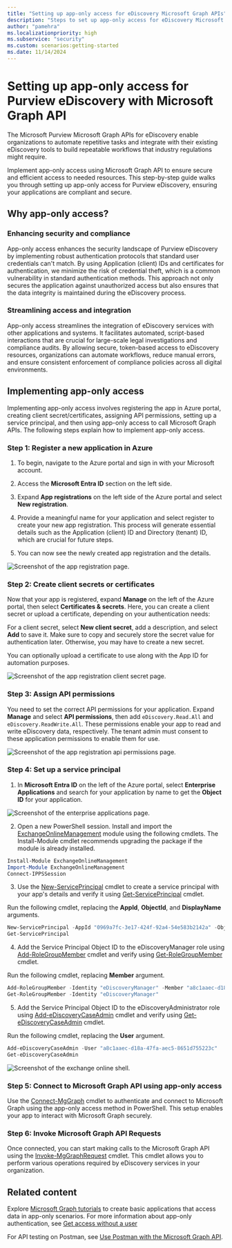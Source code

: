 ```yaml
---
title: "Setting up app-only access for eDiscovery Microsoft Graph APIs"
description: "Steps to set up app-only access for eDiscovery Microsoft Graph APIs."
author: "pamehra"
ms.localizationpriority: high
ms.subservice: "security"
ms.custom: scenarios:getting-started
ms.date: 11/14/2024
---
```


# Setting up app-only access for Purview eDiscovery with Microsoft Graph API

The Microsoft Purview Microsoft Graph APIs for eDiscovery enable organizations to automate repetitive tasks and integrate with their existing eDiscovery tools to build repeatable workflows that industry regulations might require.

Implement app-only access using Microsoft Graph API to ensure secure and efficient access to needed resources. This step-by-step guide walks you through setting up app-only access for Purview eDiscovery, ensuring your applications are compliant and secure.

## Why app-only access?

### Enhancing security and compliance

App-only access enhances the security landscape of Purview eDiscovery by implementing robust authentication protocols that standard user credentials can't match. By using Application (client) IDs and certificates for authentication, we minimize the risk of credential theft, which is a common vulnerability in standard authentication methods. This approach not only secures the application against unauthorized access but also ensures that the data integrity is maintained during the eDiscovery process.

### Streamlining access and integration

App-only access streamlines the integration of eDiscovery services with other applications and systems. It facilitates automated, script-based interactions that are crucial for large-scale legal investigations and compliance audits. By allowing secure, token-based access to eDiscovery resources, organizations can automate workflows, reduce manual errors, and ensure consistent enforcement of compliance policies across all digital environments.

## Implementing app-only access

Implementing app-only access involves registering the app in Azure portal, creating client secret/certificates, assigning API permissions, setting up a service principal, and then using app-only access to call Microsoft Graph APIs. The following steps explain how to implement app-only access.

### Step 1: Register a new application in Azure

1. To begin, navigate to the Azure portal and sign in with your Microsoft account.

2. Access the **Microsoft Entra ID** section on the left side.

3. Expand **App registrations** on the left side of the Azure portal and select **New registration**.

4. Provide a meaningful name for your application and select register to create your new app registration. This process will generate essential details such as the Application (client) ID and Directory (tenant) ID, which are crucial for future steps.

5. You can now see the newly created app registration and the details.

![Screenshot of the app registration page.](images/security-ediscovery-appauthsetup-step1.png)

### Step 2: Create client secrets or certificates

Now that your app is registered, expand **Manage** on the left of the Azure portal, then select **Certificates & secrets**. Here, you can create a client secret or upload a certificate, depending on your authentication needs:

For a client secret, select **New client secret**, add a description, and select **Add** to save it. Make sure to copy and securely store the secret value for authentication later. Otherwise, you may have to create a new secret.

You can optionally upload a certificate to use along with the App ID for automation purposes.

![Screenshot of the app registration client secret page.](images/security-ediscovery-appauthsetup-step2.png)

### Step 3: Assign API permissions

You need to set the correct API permissions for your application. Expand **Manage** and select **API permissions**, then add `eDiscovery.Read.All` and `eDiscovery.ReadWrite.All`. These permissions enable your app to read and write eDiscovery data, respectively. The tenant admin must consent to these application permissions to enable them for use.

![Screenshot of the app registration api permissions page.](images/security-ediscovery-appauthsetup-step3.png)

### Step 4: Set up a service principal

1. In **Microsoft Entra ID** on the left of the Azure portal, select **Enterprise Applications** and search for your application by name to get the **Object ID** for your application.

![Screenshot of the enterprise applications page.](images/security-ediscovery-appauthsetup-step4_1.png)

2. Open a new PowerShell session. Install and import the [ExchangeOnlineManagement](https://www.powershellgallery.com/packages/ExchangeOnlineManagement) module using the following cmdlets. The Install-Module cmdlet recommends upgrading the package if the module is already installed.

```powershell
Install-Module ExchangeOnlineManagement
Import-Module ExchangeOnlineManagement
Connect-IPPSSession
```

3. Use the [New-ServicePrincipal](/powershell/module/exchange/new-serviceprincipal) cmdlet to create a service principal with your app's details and verify it using [Get-ServicePrincipal](/powershell/module/exchange/get-serviceprincipal) cmdlet.  
  
Run the following cmdlet, replacing the **AppId**, **ObjectId**, and **DisplayName** arguments.

```powershell
New-ServicePrincipal -AppId "0969a7fc-3e17-424f-92a4-54e583b2142a" -ObjectId "a8c1aaec-d18a-47fa-aec5-8651d755223c" -DisplayName "Graph App Auth"
Get-ServicePrincipal
```

4. Add the Service Principal Object ID to the eDiscoveryManager role using [Add-RoleGroupMember](/powershell/module/exchange/add-rolegroupmember) cmdlet and verify using [Get-RoleGroupMember](/powershell/module/exchange/get-rolegroupmember) cmdlet.

Run the following cmdlet, replacing **Member** argument.

```powershell
Add-RoleGroupMember -Identity "eDiscoveryManager" -Member "a8c1aaec-d18a-47fa-aec5-8651d755223c"
Get-RoleGroupMember -Identity "eDiscoveryManager"
```

5. Add the Service Principal Object ID to the eDiscoveryAdministrator role using [Add-eDiscoveryCaseAdmin](/powershell/module/exchange/add-ediscoverycaseadmin) cmdlet and verify using [Get-eDiscoveryCaseAdmin](/powershell/module/exchange/get-ediscoverycaseadmin) cmdlet.

Run the following cmdlet, replacing the **User** argument.

```powershell
Add-eDiscoveryCaseAdmin -User "a8c1aaec-d18a-47fa-aec5-8651d755223c"
Get-eDiscoveryCaseAdmin
```

![Screenshot of the exchange online shell.](images/security-ediscovery-appauthsetup-step4_2.png)

### Step 5: Connect to Microsoft Graph API using app-only access

Use the [Connect-MgGraph](/powershell/module/microsoft.graph.authentication/connect-mggraph) cmdlet to authenticate and connect to Microsoft Graph using the app-only access method in PowerShell. This setup enables your app to interact with Microsoft Graph securely.

### Step 6: Invoke Microsoft Graph API Requests

Once connected, you can start making calls to the Microsoft Graph API using the [Invoke-MgGraphRequest](/powershell/module/microsoft.graph.authentication/invoke-mggraphrequest) cmdlet. This cmdlet allows you to perform various operations required by eDiscovery services in your organization.

## Related content

Explore [Microsoft Graph tutorials](/graph/tutorials) to create basic applications that access data in app-only scenarios. For more information about app-only authentication, see [Get access without a user](/graph/auth-v2-service)

For API testing on Postman, see [Use Postman with the Microsoft Graph API](/graph/use-postman).
